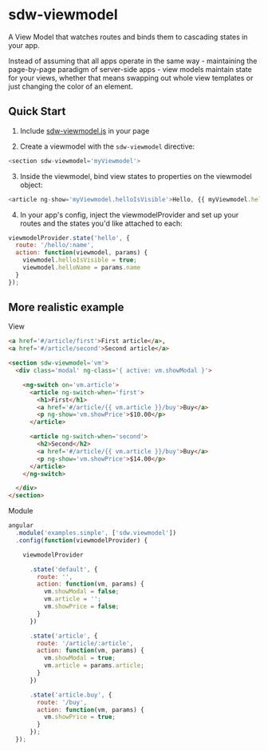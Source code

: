 # sdw-viewmodel

A View Model that watches routes and binds them to cascading states in your app.

Instead of assuming that all apps operate in the same way - maintaining the page-by-page paradigm of server-side apps -
view models maintain state for your views, whether that means swapping out whole view templates or just changing
the color of an element.

## Quick Start

1. Include [sdw-viewmodel.js](https://github.com/hunterloftis/ng-viewmodel/blob/master/dist/assets/sdw-viewmodel.js) in your page

2. Create a viewmodel with the `sdw-viewmodel` directive:

```js
<section sdw-viewmodel='myViewmodel'>
```

3. Inside the viewmodel, bind view states to properties on the viewmodel object:

```js
<article ng-show='myViewmodel.helloIsVisible'>Hello, {{ myViewmodel.helloName }}!</article>
```

4. In your app's config, inject the viewmodelProvider and set up your routes and the states you'd like attached to each:

```js
viewmodelProvider.state('hello', {
  route: '/hello/:name',
  action: function(viewmodel, params) {
    viewmodel.helloIsVisible = true;
    viewmodel.helloName = params.name
  }
});
```

## More realistic example

View

```html
<a href='#/article/first'>First article</a>,
<a href='#/article/second'>Second article</a>

<section sdw-viewmodel='vm'>
  <div class='modal' ng-class='{ active: vm.showModal }'>

    <ng-switch on='vm.article'>
      <article ng-switch-when='first'>
        <h1>First</h1>
        <a href='#/article/{{ vm.article }}/buy'>Buy</a>
        <p ng-show='vm.showPrice'>$10.00</p>
      </article>

      <article ng-switch-when='second'>
        <h2>Second</h2>
        <a href='#/article/{{ vm.article }}/buy'>Buy</a>
        <p ng-show='vm.showPrice'>$14.00</p>
      </article>
    </ng-switch>

  </div>
</section>
```

Module

```js
angular
  .module('examples.simple', ['sdw.viewmodel'])
  .config(function(viewmodelProvider) {

    viewmodelProvider

      .state('default', {
        route: '',
        action: function(vm, params) {
          vm.showModal = false;
          vm.article = '';
          vm.showPrice = false;
        }
      })

      .state('article', {
        route: '/article/:article',
        action: function(vm, params) {
          vm.showModal = true;
          vm.article = params.article;
        }
      })

      .state('article.buy', {
        route: '/buy',
        action: function(vm, params) {
          vm.showPrice = true;
        }
      });
  });
```

